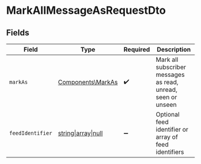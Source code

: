 # MarkAllMessageAsRequestDto


## Fields

| Field                                                          | Type                                                           | Required                                                       | Description                                                    |
| -------------------------------------------------------------- | -------------------------------------------------------------- | -------------------------------------------------------------- | -------------------------------------------------------------- |
| `markAs`                                                       | [Components\MarkAs](../../Models/Components/MarkAs.md)         | :heavy_check_mark:                                             | Mark all subscriber messages as read, unread, seen or unseen   |
| `feedIdentifier`                                               | [string\|array\|null](../../Models/Components/FeedIdentifier.md) | :heavy_minus_sign:                                             | Optional feed identifier or array of feed identifiers          |